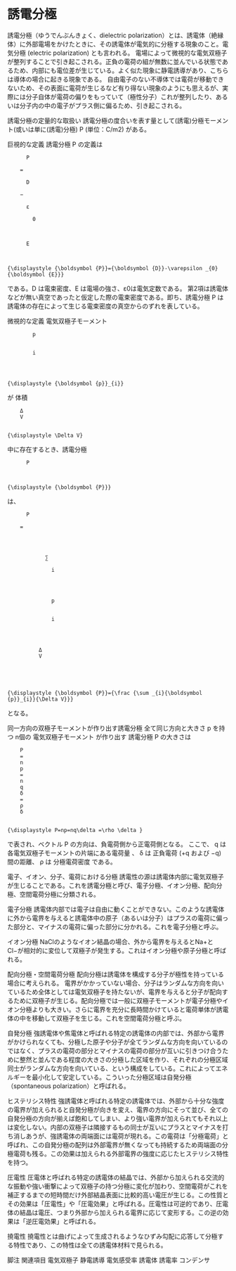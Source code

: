 # 誘電分極

誘電分極（ゆうでんぶんきょく、dielectric polarization）とは、誘電体（絶縁体）に外部電場をかけたときに、その誘電体が電気的に分極する現象のこと。電気分極 (electric polarization) とも言われる。
電場によって微視的な電気双極子が整列することで引き起こされる。正負の電荷の組が無数に並んでいる状態であるため、内部にも電位差が生じている。よく似た現象に静電誘導があり、こちらは導体の場合に起きる現象である。
自由電子のない不導体では電荷が移動できないため、その表面に電荷が生じるなど有り得ない現象のようにも思えるが、実際には分子自体が電荷の偏りをもっていて（極性分子）これが整列したり、あるいは分子内の中の電子がプラス側に偏るため、引き起こされる。

誘電分極の定量的な取扱い
誘電分極の度合いを表す量として(誘電)分極モーメント(或いは単に(誘電)分極) P (単位：C/m2) がある。

巨視的な定義
誘電分極 P の定義は

  
    
      
        
          P
        
        =
        
          D
        
        −
        
          ε
          
            0
          
        
        
          E
        
      
    
    {\displaystyle {\boldsymbol {P}}={\boldsymbol {D}}-\varepsilon _{0}{\boldsymbol {E}}}
  

である。D は電束密度、E は電場の強さ、ε0は電気定数である。
第2項は誘電体などが無い真空であったと仮定した際の電束密度である。即ち、誘電分極 P は誘電体の存在によって生じる電束密度の真空からのずれを表している。

微視的な定義
電気双極子モーメント 
  
    
      
        
          
            p
          
          
            i
          
        
      
    
    {\displaystyle {\boldsymbol {p}}_{i}}
  
 が 体積 
  
    
      
        Δ
        V
      
    
    {\displaystyle \Delta V}
  
 中に存在するとき、誘電分極 
  
    
      
        
          P
        
      
    
    {\displaystyle {\boldsymbol {P}}}
  
 は、

  
    
      
        
          P
        
        =
        
          
            
              
                ∑
                
                  i
                
              
              
                
                  p
                
                
                  i
                
              
            
            
              Δ
              V
            
          
        
      
    
    {\displaystyle {\boldsymbol {P}}={\frac {\sum _{i}{\boldsymbol {p}}_{i}}{\Delta V}}}
  

となる。

同一方向の双極子モーメントが作り出す誘電分極
全て同じ方向と大きさ p を持つ n個の 電気双極子モーメント が作り出す 誘電分極 P の大きさは

  
    
      
        P
        =
        n
        p
        =
        n
        q
        δ
        =
        ρ
        δ
      
    
    {\displaystyle P=np=nq\delta =\rho \delta }
  

で表され、ベクトル P の方向は、負電荷側から正電荷側となる。
ここで、 q は各電気双極子モーメントの片端にある電荷量 、
δ は 正負電荷 (+q および −q) 間の距離、 ρ は 分極電荷密度 である。

電子、イオン、分子、電荷における分極
誘電性の源は誘電体内部に電気双極子が生じることである。これを誘電分極と呼び、電子分極、イオン分極、配向分極、空間電荷分極に分類される。

電子分極
誘電体内部では電子は自由に動くことができない。このような誘電体に外から電界を与えると誘電体中の原子（あるいは分子）はプラスの電荷に偏った部分と、マイナスの電荷に偏った部分に分かれる。これを電子分極と呼ぶ。

イオン分極
NaClのようなイオン結晶の場合、外から電界を与えるとNa+とCl−が相対的に変位して双極子が発生する。これはイオン分極や原子分極と呼ばれる。

配向分極・空間電荷分極
配向分極は誘電体を構成する分子が極性を持っている場合に考えられる。
電界がかかっていない場合、分子はランダムな方向を向いているため全体としては電気双極子を持たないが、電界を与えると分子が配向するために双極子が生じる。配向分極では一般に双極子モーメントが電子分極やイオン分極よりも大きい。さらに電界を充分に長時間かけていると電荷単体が誘電体の中を移動して双極子を生じる。これを空間電荷分極と呼ぶ。

自発分極
強誘電体や焦電体と呼ばれる特定の誘電体の内部では、外部から電界がかけられなくても、分極した原子や分子が全てランダムな方向を向いているのではなく、プラスの電荷の部分とマイナスの電荷の部分が互いに引きつけ合うために整然と並んである程度の大きさの分極した区域を作り、それぞれの分極区域同士がランダムな方向を向いている、という構成をしている。これによってエネルギーを最小化して安定している。こういった分極区域は自発分極（spontaneous polarization）と呼ばれる。

ヒステリシス特性
強誘電体と呼ばれる特定の誘電体では、外部から十分な強度の電界が加えられると自発分極が向きを変え、電界の方向にそって並び、全ての自発分極の方向が揃えば飽和してしまい、より強い電界が加えられてもそれ以上は変化しない。内部の双極子は隣接するもの同士が互いにプラスとマイナスを打ち消しあうが、強誘電体の両端面には電荷が現れる。この電荷は「分極電荷」と呼ばれ、この自発分極の配列は外部電界が無くなっても持続するため両端面の分極電荷も残る。この効果は加えられる外部電界の強度に応じたヒステリシス特性を持つ。

圧電性
圧電体と呼ばれる特定の誘電体の結晶では、外部から加えられる交流的な振動や強い衝撃によって双極子の持つ分極に変化が加わり、空間電荷がこれを補正するまでの短時間だけ外部結晶表面に比較的高い電圧が生じる。この性質とその効果は「圧電性」や「圧電効果」と呼ばれる。圧電性は可逆的であり、圧電体の結晶は電圧、つまり外部から加えられる電界に応じて変形する。この逆の効果は「逆圧電効果」と呼ばれる。

撓電性
撓電性とは曲げによって生成されるようなひずみ勾配に応答して分極する特性であり、この特性は全ての誘電体材料で見られる。

脚注
関連項目
電気双極子
静電誘導
電気感受率
誘電体
誘電率
コンデンサ